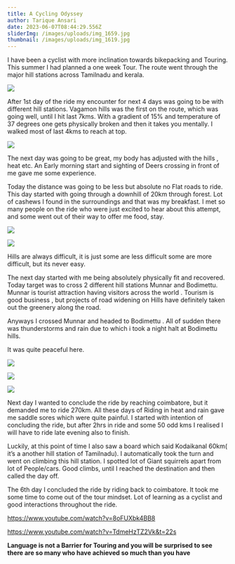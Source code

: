```yaml
---
title: A Cycling Odyssey
author: Tarique Ansari
date: 2023-06-07T08:44:29.556Z
sliderImg: /images/uploads/img_1659.jpg
thumbnail: /images/uploads/img_1619.jpg
---
```

I have been a cyclist with more inclination towards bikepacking and Touring. This summer I had planned a one week Tour. The route went through the major hill stations across Tamilnadu and kerala.

![](/images/uploads/screenshot-2023-06-07-at-1.02.30-pm.png)

After 1st day of the ride my encounter for next 4 days was going to be with different hill stations. Vagamon hills was the first on the route, which was going well, until I hit last 7kms. With a gradient of 15% and temperature of 37 degrees one gets physically broken and then it takes you mentally. I walked most of last 4kms to reach at top.

![](/images/uploads/screenshot-2023-06-07-at-1.26.47-pm.png)

The next day was going to be great, my body has adjusted with the hills , heat etc. An Early morning start and sighting of Deers crossing in front of me gave me some experience.

Today the distance was going to be less but absolute no Flat roads to ride. This day started with going through a downhill of 20km through forest. Lot of cashews I found in the surroundings and that was my breakfast. I met so many people on the ride who were just excited to hear about this attempt, and some went out of their way to offer me food, stay.

![](/images/uploads/screenshot-2023-06-07-at-3.29.58-pm.png)

![](/images/uploads/screenshot-2023-06-07-at-1.43.12-pm.png)

Hills are always difficult, it is just some are less difficult some are more difficult, but its never easy. 

The next day started with me being absolutely physically fit and recovered. Today target was to cross 2 different hill stations Munnar and Bodimettu. Munnar is tourist attraction having visitors across the world . Tourism is good business , but projects of road widening on Hills have definitely taken out the greenery along the road. 

Anyways I crossed Munnar and headed to Bodimettu . All of sudden there was thunderstorms and rain due to which i took a night halt at Bodimettu hills.

It was quite peaceful here.

![](/images/uploads/landscape.jpg)

![](/images/uploads/screenshot-2023-06-07-at-2.05.53-pm.png)

![](/images/uploads/screenshot-2023-06-07-at-2.06.43-pm.png)

Next day I wanted to conclude the ride by reaching coimbatore, but it demanded me to ride 270km. All these days of Riding in heat and rain gave me saddle sores which were quite painful. I started with intention of concluding the ride, but after 2hrs in ride and some 50 odd kms I realised I will have to ride late evening also to finish.

Luckily, at this point of time I also saw a board which said Kodaikanal 60km( it’s a another hill station of Tamilnadu). I automatically took the turn and went on climbing this hill station. I spotted lot of Giant squirrels apart from lot of People/cars. Good climbs, until I reached the destination and then called the day off.

The 6th day I concluded the ride by riding back to coimbatore. It took me some time to come out of the tour mindset. Lot of learning as a cyclist and good interactions throughout the ride.

<https://www.youtube.com/watch?v=8oFUXbk4BB8>

<https://www.youtube.com/watch?v=TdmeHzTZ2Vk&t=22s>

**Language is not a Barrier for Touring and you will be surprised to see there are so many who have achieved so much than you have**